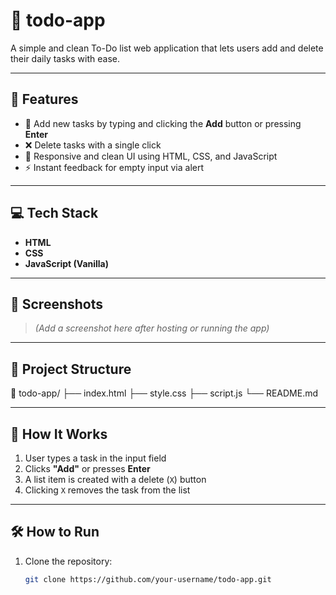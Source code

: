 # 📝 todo-app

A simple and clean To-Do list web application that lets users add and delete their daily tasks with ease.

---

## 🚀 Features

- 📌 Add new tasks by typing and clicking the **Add** button or pressing **Enter**
- ❌ Delete tasks with a single click
- 📱 Responsive and clean UI using HTML, CSS, and JavaScript
- ⚡ Instant feedback for empty input via alert

---

## 💻 Tech Stack

- **HTML**
- **CSS**
- **JavaScript (Vanilla)**

---

## 📸 Screenshots

> *(Add a screenshot here after hosting or running the app)*

---

## 📂 Project Structure

📁 todo-app/
├── index.html
├── style.css
├── script.js
└── README.md

---

## 🧠 How It Works

1. User types a task in the input field
2. Clicks **"Add"** or presses **Enter**
3. A list item is created with a delete (`X`) button
4. Clicking `X` removes the task from the list

---

## 🛠️ How to Run

1. Clone the repository:
   ```bash
   git clone https://github.com/your-username/todo-app.git
